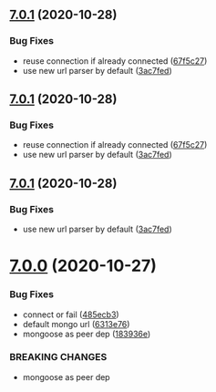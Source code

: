 ## [7.0.1](https://github.com/pagerinc/hapi-mongo/compare/v7.0.0...v7.0.1) (2020-10-28)


### Bug Fixes

* reuse connection if already connected ([67f5c27](https://github.com/pagerinc/hapi-mongo/commit/67f5c27dd9b0636f4c6b555a9b1acdff94b2f144))
* use new url parser by default ([3ac7fed](https://github.com/pagerinc/hapi-mongo/commit/3ac7fed5deeeb313d5c3803e30b813e40557116d))

## [7.0.1](https://github.com/pagerinc/hapi-mongo/compare/v7.0.0...v7.0.1) (2020-10-28)


### Bug Fixes

* reuse connection if already connected ([67f5c27](https://github.com/pagerinc/hapi-mongo/commit/67f5c27dd9b0636f4c6b555a9b1acdff94b2f144))
* use new url parser by default ([3ac7fed](https://github.com/pagerinc/hapi-mongo/commit/3ac7fed5deeeb313d5c3803e30b813e40557116d))

## [7.0.1](https://github.com/pagerinc/hapi-mongo/compare/v7.0.0...v7.0.1) (2020-10-28)


### Bug Fixes

* use new url parser by default ([3ac7fed](https://github.com/pagerinc/hapi-mongo/commit/3ac7fed5deeeb313d5c3803e30b813e40557116d))

# [7.0.0](https://github.com/pagerinc/hapi-mongo/compare/v6.1.0...v7.0.0) (2020-10-27)


### Bug Fixes

* connect or fail ([485ecb3](https://github.com/pagerinc/hapi-mongo/commit/485ecb31fc94986763fe3be9f296468f6dec286d))
* default mongo url ([6313e76](https://github.com/pagerinc/hapi-mongo/commit/6313e76597e213c231761465d9a4d2ffe14475e6))
* mongoose as peer dep ([183936e](https://github.com/pagerinc/hapi-mongo/commit/183936e7307cfef121019cac4dca21f569d8b1c7))


### BREAKING CHANGES

* mongoose as peer dep
